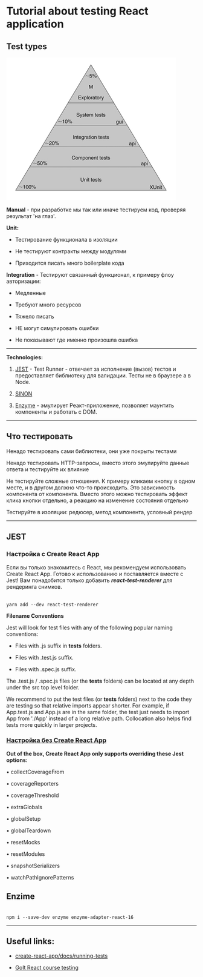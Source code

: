 # Tutorial about testing React application


## Test types

![test types](./test-types.png)

**Manual** - при разработке мы так или иначе тестируем код, проверяя результат 'на глаз'.

**Unit:**

 -  Тестирование функционала в изоляции

 -  Не тестируют контракты между модулями

 - Приходится писать много boilerplate кода


**Integration**  - Тестируют связанный функционал, к примеру флоу авторизации:

- Медленные

- Требуют много ресурсов

- Тяжело писать

- НЕ могут симулировать ошибки

- Не показывают где именно произошла ошибка


***


**Technologies:**

1. [JEST](https://jestjs.io/docs/ru/tutorial-react) - Test Runner - отвечает за исполнение (вызов) тестов и предоставляет библиотеку для
валидации. Тесты не в браузере а в Node.

2. [SINON](https://sinonjs.org/)

3. [Enzyme](https://airbnb.io/enzyme/) - эмулирует Реакт-приложение, позволяет маунтить компоненты и работать с DOM.

***

## Что тестировать

  Ненадо тестировать сами библиотеки, они уже покрыты тестами

  Ненадо тестировать HTTP-запросы, вместо этого эмулируйте данные ответа и тестируйте их
влияние

  Не тестируйте сложные отношения. К примеру кликаем кнопку в одном месте, и в другом
должно что-то происходить. Это зависимость компонента от компонента. Вместо этого
можно тестировать эффект клика кнопки отдельно, а реакцию на изменение состояния
отдельно

  Тестируйте в изоляции: редюсер, метод компонента, условный рендер


***

## JEST


### Настройка с Create React App

Если вы только знакомитесь с React, мы рекомендуем использовать Create React App. Готово к использованию и поставляется вместе с Jest! Вам понадобится только добавить **_react-test-renderer_** для рендеринга снимков.

```

yarn add --dev react-test-renderer

```

**Filename Conventions**

Jest will look for test files with any of the following popular naming conventions:

- Files with .js suffix in __tests__ folders.

- Files with .test.js suffix.

- Files with .spec.js suffix.


The .test.js / .spec.js files (or the __tests__ folders) can be located at any depth under the src top level folder.

We recommend to put the test files (or __tests__ folders) next to the code they are testing so that relative imports appear shorter. 
For example, if App.test.js and App.js are in the same folder, the test just needs to import App from './App' instead of a long relative path. 
Collocation also helps find tests more quickly in larger projects.


### [Настройка без Create React App](https://jestjs.io/docs/ru/tutorial-react#%D0%BD%D0%B0%D1%81%D1%82%D1%80%D0%BE%D0%B9%D0%BA%D0%B0-%D0%B1%D0%B5%D0%B7-create-react-app)


**Out of the box, Create React App only supports overriding these Jest options:**

  • collectCoverageFrom

  • coverageReporters

  • coverageThreshold

  • extraGlobals

  • globalSetup

  • globalTeardown

  • resetMocks

  • resetModules

  • snapshotSerializers

  • watchPathIgnorePatterns


## Enzime

``` 

npm i --save-dev enzyme enzyme-adapter-react-16

```

***

## Useful links:

- [create-react-app/docs/running-tests](https://facebook.github.io/create-react-app/docs/running-tests)

- [GoIt React course testing](https://app.schoology.com/course/1438662537/materials/gp/1640123789)